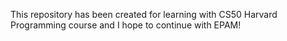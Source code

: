 This repository has been created for learning with CS50 Harvard Programming course and I hope to continue with EPAM!

